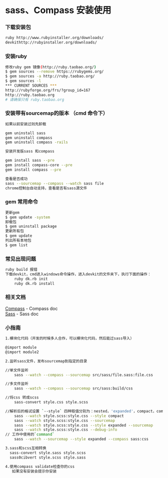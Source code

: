 # sass、Compass 安装使用

### 下载安装包
``` bash
ruby http://www.rubyinstaller.org/downloads/
devkithttp://rubyinstaller.org/downloads/
```

### 安装ruby
``` bash
修改ruby gem 镜像(http://ruby.taobao.org/)
$ gem sources --remove https://rubygems.org/
$ gem sources -a http://ruby.taobao.org/
$ gem sources -l
*** CURRENT SOURCES ***
http://rubyforge.org/frs/?group_id=167
http://ruby.taobao.org
# 请确保只有 ruby.taobao.org
```

### 安装带有sourcemap的版本 （cmd 命令下）
``` bash
如果以前安装过则先卸载

gem uninstall sass
gem uninstall compass
gem uninstall compass -rails

安装开发版sass 和compass

gem install sass --pre
gem install compass-core --pre
gem install compass --pre

查看是否成功
sass --sourcemap --compass --watch sass file
chrome控制台自动支持，查看是否有sass源文件
```

### gem 常用命令
``` bash
更新gem
$ gem update -system
卸载包
$ gem uninstall package
更新所有包
$ gem update
列出所有本地包
$ gem list
```

### 常见出现问题
``` bash
ruby build 报错
下载devkit，cmd进入windows命令操作，进入devkit的文件夹下，执行下面的操作：
    ruby dk.rb init
    ruby dk.rb install
```

### 相关文档

[Compass]:http://compass-style.org/
[Sass]:http://sass-lang.com/
[Compass] - Compass doc  
[Sass] - Sass doc

### 小指南
``` bash  
1.模块化代码（开发的时候多人合作，可以模块化代码，然后能过sass导入）

@import module
@import module2

2.监听sass文件，发布sourcemap到指定的目录

//单文件监听
    sass --watch --compass --sourcemap src/sass/file.sass:file.css

//多文件监听
    sass --watch --compass --sourcemap src/sass:build/css

//将css 转成scss
    sass-convert style.css style.scss

//解析后的格试设置 `--style` 四种取值分别为：nested，'expanded'，compact，compressed
    sass --watch style.scss:style.css --style compact
    sass --watch style.scss:style.css --sourcemap
    sass --watch style.scss:style.css --style expanded --sourcemap
    sass --watch style.scss:style.css --debug-info
// 工作中使用的`command`
    sass --watch --sourcemap --style expanded --compass sass:css

3.sass和scss互相转换
  sass-convert style.sass style.scss
  sass0cibvert style.scss style.sass

4.使用compass validate检查你的css
   如果没有安装会提示你安装
```
